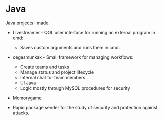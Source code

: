 # Java

Java projects I made:
- Livestreamer - QOL user interface for running an external program in cmd:
  - Saves custom arguments and runs them in cmd.
  
- cegesmunkak - Small framework for managing workflows:
  - Create teams and tasks
  - Manage status and project lifecycle
  - Internal chat for team members
  - UI Java
  - Logic mostly through MySQL procedures for security
 
- Memorygame

- Rapid package sender for the study of security and protection against attacks.

